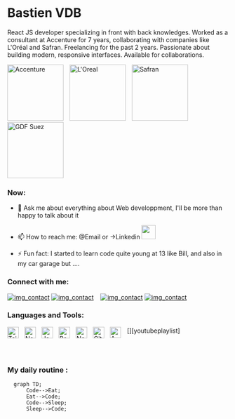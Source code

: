 # Bastien VDB
React JS developer specializing in front with back knowledges. Worked as a consultant at Accenture for 7 years, collaborating with companies like L'Oréal and Safran. Freelancing for the past 2 years. Passionate about building modern, responsive interfaces. Available for collaborations.
<p align="left">
  <img alt="Accenture" width="128px" src="https://upload.wikimedia.org/wikipedia/commons/c/cd/Accenture.svg" style="padding-right:10px;" />
  <img alt="L'Oreal" width="128px" src="https://upload.wikimedia.org/wikipedia/commons/9/9d/L%27Or%C3%A9al_logo.svg" style="padding-right:10px;" />
  <img alt="Safran" width="128px" src="https://upload.wikimedia.org/wikipedia/commons/a/a6/Logo_Safran.svg" style="padding-right:10px;" />
  <img alt="GDF Suez" width="128px" src="https://upload.wikimedia.org/wikipedia/fr/2/23/Gaz_de_France.svg" style="padding-right:10px;" />
</p>


<!--
**Bastien repo** is a ✨ _special_ ✨ repository because its `README.md` (this file) appears on your GitHub profile.
-->
### Now:

- 💬 Ask me about everything about Web developpment, I'll be more than happy to talk about it
- 📫 How to reach me: @Email or ->Linkedin
  <img style="width:32px" href="httpslinkedin.com/in/bastien-vermot-de-boisrolin-10051a72/" src="https://cdn.jsdelivr.net/gh/devicons/devicon/icons/linkedin/linkedin-original.svg" />
          
- ⚡ Fun fact: I started to learn code quite young at 13 like Bill, and also in my car garage but ....


### Connect with me:

[![img_contact](./img/globe-light.svg)](https://bastiendeboisrolin.info/)
[![img_contact](./img/globe-dark.svg)](https://bastiendeboisrolin.info/)
&nbsp;&nbsp;
[![img_contact](./img/linkedin-light.svg)](https://www.linkedin.com/in/bastien-vermot-de-boisrolin-10051a72/)
[![img_contact](./img/linkedin-dark.svg)](https://www.linkedin.com/in/bastien-vermot-de-boisrolin-10051a72/)

### Languages and Tools:

<img align="left" alt="Tailwind CSS" width="26px" src="https://cdn.jsdelivr.net/gh/devicons/devicon/icons/tailwindcss/tailwindcss-original-wordmark.svg" style="padding-right:10px;" />
<img align="left" alt="NextJS" width="26px" src="https://cdn.jsdelivr.net/gh/devicons/devicon/icons/nextjs/nextjs-original.svg" style="padding-right:10px;" />
<img align="left" alt="JavaScript" width="26px" src="https://cdn.jsdelivr.net/gh/devicons/devicon/icons/javascript/javascript-original.svg" style="padding-right:10px;" />
<img align="left" alt="React" width="26px" src="https://cdn.jsdelivr.net/gh/devicons/devicon/icons/react/react-original.svg" style="padding-right:10px;" />
<img align="left" alt="Node.js" width="26px" src="https://cdn.jsdelivr.net/gh/devicons/devicon/icons/nodejs/nodejs-original.svg" style="padding-right:10px;" />
<img align="left" alt="Git" width="26px" src="https://cdn.jsdelivr.net/gh/devicons/devicon/icons/git/git-original.svg" style="padding-right:10px;" />


[<img align="left" alt="AWS" width="25px" src="https://cdn.jsdelivr.net/gh/devicons/devicon/icons/amazonwebservices/amazonwebservices-original.svg" style="padding-right:11px;" />][youtubeplaylist]


<br />
<br />

### My daily routine :

```mermaid
  graph TD;
      Code-->Eat;
      Eat-->Code;
      Code-->Sleep;
      Sleep-->Code;
```


[website]: https://bastiendeboisrolin.info/
[Linkedin]: https://www.linkedin.com/in/bastien-vermot-de-boisrolin-10051a72/
